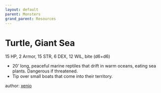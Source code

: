 ```yaml
---
layout: default
parent: Monsters
grand_parent: Resources
---
```


# Turtle, Giant Sea

15 HP, 2 Armor, 15 STR, 6 DEX, 12 WIL, bite (d6+d6)

- 20’ long, peaceful marine reptiles that drift in warm oceans, eating sea plants. Dangerous if threatened.
- Tip over small boats that come into their territory.


author: [xenio](https://xenioinabottle.blogspot.com)
